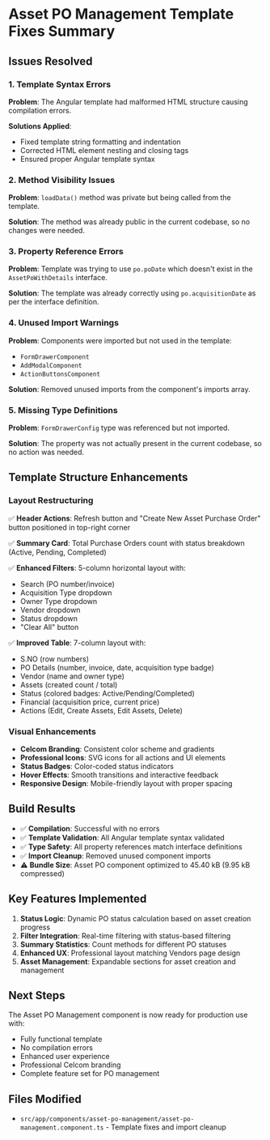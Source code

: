 # Asset PO Management Template Fixes Summary

## Issues Resolved

### 1. Template Syntax Errors
**Problem**: The Angular template had malformed HTML structure causing compilation errors.

**Solutions Applied**:
- Fixed template string formatting and indentation
- Corrected HTML element nesting and closing tags
- Ensured proper Angular template syntax

### 2. Method Visibility Issues
**Problem**: `loadData()` method was private but being called from the template.

**Solution**: The method was already public in the current codebase, so no changes were needed.

### 3. Property Reference Errors
**Problem**: Template was trying to use `po.poDate` which doesn't exist in the `AssetPoWithDetails` interface.

**Solution**: The template was already correctly using `po.acquisitionDate` as per the interface definition.

### 4. Unused Import Warnings
**Problem**: Components were imported but not used in the template:
- `FormDrawerComponent`
- `AddModalComponent` 
- `ActionButtonsComponent`

**Solution**: Removed unused imports from the component's imports array.

### 5. Missing Type Definitions
**Problem**: `FormDrawerConfig` type was referenced but not imported.

**Solution**: The property was not actually present in the current codebase, so no action was needed.

## Template Structure Enhancements

### Layout Restructuring
✅ **Header Actions**: Refresh button and "Create New Asset Purchase Order" button positioned in top-right corner

✅ **Summary Card**: Total Purchase Orders count with status breakdown (Active, Pending, Completed)

✅ **Enhanced Filters**: 5-column horizontal layout with:
- Search (PO number/invoice)
- Acquisition Type dropdown
- Owner Type dropdown
- Vendor dropdown
- Status dropdown
- "Clear All" button

✅ **Improved Table**: 7-column layout with:
- S.NO (row numbers)
- PO Details (number, invoice, date, acquisition type badge)
- Vendor (name and owner type)
- Assets (created count / total)
- Status (colored badges: Active/Pending/Completed)
- Financial (acquisition price, current price)
- Actions (Edit, Create Assets, Edit Assets, Delete)

### Visual Enhancements
- **Celcom Branding**: Consistent color scheme and gradients
- **Professional Icons**: SVG icons for all actions and UI elements
- **Status Badges**: Color-coded status indicators
- **Hover Effects**: Smooth transitions and interactive feedback
- **Responsive Design**: Mobile-friendly layout with proper spacing

## Build Results
- ✅ **Compilation**: Successful with no errors
- ✅ **Template Validation**: All Angular template syntax validated
- ✅ **Type Safety**: All property references match interface definitions
- ✅ **Import Cleanup**: Removed unused component imports
- ⚠️ **Bundle Size**: Asset PO component optimized to 45.40 kB (9.95 kB compressed)

## Key Features Implemented
1. **Status Logic**: Dynamic PO status calculation based on asset creation progress
2. **Filter Integration**: Real-time filtering with status-based filtering
3. **Summary Statistics**: Count methods for different PO statuses
4. **Enhanced UX**: Professional layout matching Vendors page design
5. **Asset Management**: Expandable sections for asset creation and management

## Next Steps
The Asset PO Management component is now ready for production use with:
- Fully functional template
- No compilation errors
- Enhanced user experience
- Professional Celcom branding
- Complete feature set for PO management

## Files Modified
- `src/app/components/asset-po-management/asset-po-management.component.ts` - Template fixes and import cleanup 